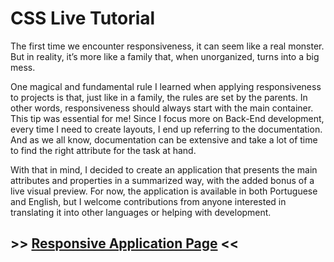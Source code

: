 # CSS Live Tutorial
The first time we encounter responsiveness, it can seem like a real monster. But in reality, it’s more like a family that, when unorganized, turns into a big mess.

One magical and fundamental rule I learned when applying responsiveness to projects is that, just like in a family, the rules are set by the parents. In other words, responsiveness should always start with the main container. This tip was essential for me! Since I focus more on Back-End development, every time I need to create layouts, I end up referring to the documentation. And as we all know, documentation can be extensive and take a lot of time to find the right attribute for the task at hand.

With that in mind, I decided to create an application that presents the main attributes and properties in a summarized way, with the added bonus of a live visual preview. For now, the application is available in both Portuguese and English, but I welcome contributions from anyone interested in translating it into other languages or helping with development.

## >> [Responsive Application Page](https://jmsmarcelo.github.io/css-live-tutorial/responsive.html) <<
